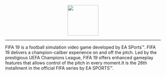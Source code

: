 <div align="center">
<img height="100" src="https://upload.wikimedia.org/wikipedia/commons/a/ac/Fifa19.png">
</div>
<hr>
<p>FIFA 19 is a football simulation video game developed by EA SPorts™. FIFA 19 delivers a champion-caliber experience on and off the pitch. Led by the prestigious UEFA Champions League, FIFA 19 offers enhanced gameplay features that allows control of the pitch in every moment.It is the 26th installment in the official FIFA series by EA SPORTS™.</p>
